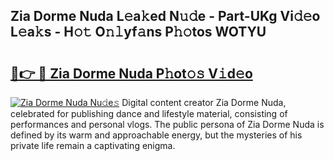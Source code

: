 ## Zia Dorme Nuda L𝚎a𝚔ed N𝚞𝚍e - Part-UKg Vi𝚍𝚎o L𝚎a𝚔s - H𝚘𝚝 O𝚗𝚕yf𝚊ns P𝚑𝚘tos WOTYU

# <h2><a href="http://kf22f1u.oniu.top/?m=Zia+Dorme+Nuda">🔗👉 🔴 Zia Dorme Nuda P𝚑ot𝚘𝚜 V𝚒d𝚎o</a></h2>

[![Zia Dorme Nuda Nu𝚍e𝚜](https://i.imgur.com/0qMVB7G.gif)](http://kf22f1u.oniu.top/?m=Zia+Dorme+Nuda)
Digital content creator Zia Dorme Nuda, celebrated for publishing dance and lifestyle material, consisting of performances and personal vlogs. The public persona of Zia Dorme Nuda is defined by its warm and approachable energy, but the mysteries of his private life remain a captivating enigma.  
